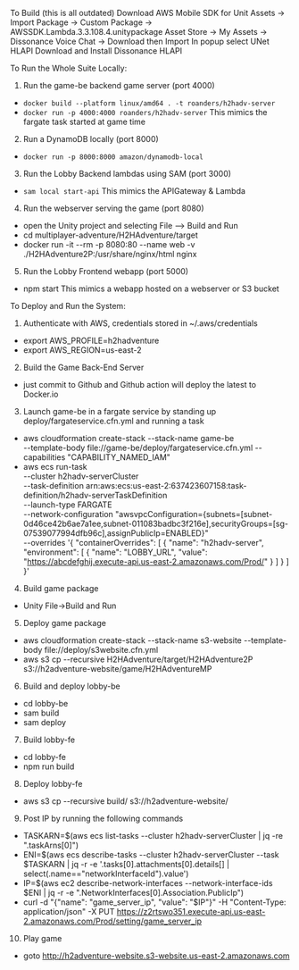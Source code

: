 To Build (this is all outdated)
Download AWS Mobile SDK for Unit
Assets -> Import Package -> Custom Package -> AWSSDK.Lambda.3.3.108.4.unitypackage
Asset Store -> My Assets -> Dissonance Voice Chat -> Download then Import
In popup select UNet HLAPI
Download and Install Dissonance HLAPI

To Run the Whole Suite Locally:
1. Run the game-be backend game server (port 4000) 
  - `docker build --platform linux/amd64 . -t roanders/h2hadv-server`
  - `docker run -p 4000:4000 roanders/h2hadv-server`
  This mimics the fargate task started at game time
2. Run a DynamoDB locally (port 8000)
  - `docker run -p 8000:8000 amazon/dynamodb-local`
3. Run the Lobby Backend lambdas using SAM (port 3000)
  - `sam local start-api`
  This mimics the APIGateway & Lambda
4. Run the webserver serving the game (port 8080)
  - open the Unity project and selecting File --> Build and Run
  - cd multiplayer-adventure/H2HAdventure/target
  - docker run -it --rm -p 8080:80 --name web -v ./H2HAdventure2P:/usr/share/nginx/html nginx
5. Run the Lobby Frontend webapp (port 5000)
  - npm start
  This mimics a webapp hosted on a webserver or S3 bucket

To Deploy and Run the System:
1. Authenticate with AWS, credentials stored in ~/.aws/credentials
  - export AWS_PROFILE=h2hadventure
  - export AWS_REGION=us-east-2
2. Build the Game Back-End Server
  - just commit to Github and Github action will deploy the latest to Docker.io
3. Launch game-be in a fargate service by standing up deploy/fargateservice.cfn.yml and running a task
  - aws cloudformation create-stack --stack-name game-be \
   --template-body file://game-be/deploy/fargateservice.cfn.yml --capabilities "CAPABILITY_NAMED_IAM"
  - aws ecs run-task \
   --cluster h2hadv-serverCluster \
   --task-definition arn:aws:ecs:us-east-2:637423607158:task-definition/h2hadv-serverTaskDefinition \
   --launch-type FARGATE \
   --network-configuration "awsvpcConfiguration={subnets=[subnet-0d46ce42b6ae7a1ee,subnet-011083badbc3f216e],securityGroups=[sg-07539077994dfb96c],assignPublicIp=ENABLED}" \
   --overrides '{ "containerOverrides": [ { "name": "h2hadv-server", "environment": [ { "name": "LOBBY_URL", "value": "https://abcdefghij.execute-api.us-east-2.amazonaws.com/Prod/" } ] } ] }'
4. Build game package
 - Unity File->Build and Run
5. Deploy game package
 - aws cloudformation create-stack --stack-name s3-website  --template-body file://deploy/s3website.cfn.yml
 - aws s3 cp --recursive H2HAdventure/target/H2HAdventure2P s3://h2adventure-website/game/H2HAdventureMP
6. Build and deploy lobby-be
 - cd lobby-be
 - sam build
 - sam deploy
7. Build lobby-fe
 - cd lobby-fe
 - npm run build
8. Deploy lobby-fe
 - aws s3 cp --recursive build/ s3://h2adventure-website/
9. Post IP by running the following commands
 - TASKARN=$(aws ecs list-tasks --cluster h2hadv-serverCluster | jq -re ".taskArns[0]")
 - ENI=$(aws ecs describe-tasks --cluster h2hadv-serverCluster --task $TASKARN | jq -r -e '.tasks[0].attachments[0].details[] | select(.name=="networkInterfaceId").value')
 - IP=$(aws ec2 describe-network-interfaces --network-interface-ids $ENI | jq -r -e ".NetworkInterfaces[0].Association.PublicIp")
 - curl -d "{\"name\": \"game_server_ip\", \"value\": \"$IP\"}" -H "Content-Type: application/json" -X PUT https://z2rtswo351.execute-api.us-east-2.amazonaws.com/Prod/setting/game_server_ip
10. Play game
 - goto http://h2adventure-website.s3-website.us-east-2.amazonaws.com 

